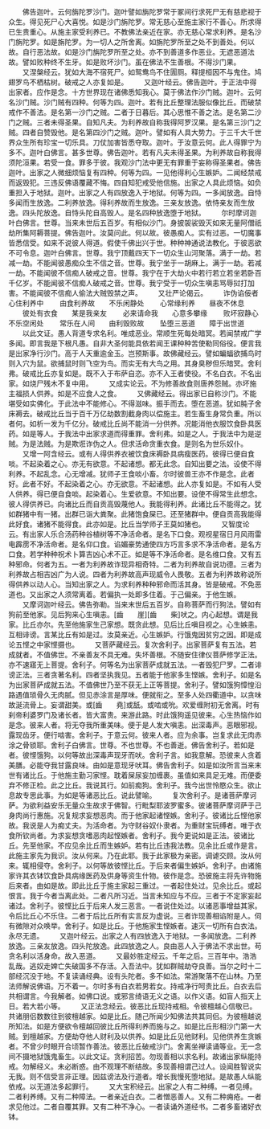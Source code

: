 <!-- { "loadSidebar": true } -->
　　佛告迦叶。云何旃陀罗沙门。迦叶譬如旃陀罗常于冢间行求死尸无有慈悲视于众生。得见死尸心大喜悦。如是沙门旃陀罗。常无慈心至施主家行不善心。所求得已生贵重心。从施主家受利养已。不教佛法亲近在家。亦无慈心常求利养。是名沙门旃陀罗。如是旃陀罗。为一切人之所舍离。如旃陀罗所至之处不到善处。何以故。自行恶法故。如是沙门旃陀罗所至之处。亦不到善道多作恶业。无遮恶道法故。譬如败种终不生牙。如是败坏沙门。虽在佛法不生善根。不得沙门果。
　　又涅槃经云。犹如大海不宿死尸。如鸳鸯鸟不住圊厕。释提桓因不与鬼住。鸠翅罗鸟不栖枯树。破戒之人亦复如是。
　　又迦叶经云。佛告迦叶。于正法中得出家者。应作是念。十方世界现在诸佛悉知我心。莫于佛法作沙门贼。迦叶。云何名沙门贼。沙门贼有四种。何等为四。迦叶。若有比丘整理法服似像比丘。而破禁戒作不善法。是名第一沙门之贼。二者于日暮后。其心思惟不善之法。是名第二沙门之贼。三者未得圣果。自知凡夫。为利养故自称我得阿罗汉果。是名第三沙门之贼。四者自赞毁他。是名第四沙门之贼。迦叶。譬如有人具大势力。于三千大千世界众生所有珍宝一切乐具。刀仗加害皆悉夺取。迦叶。于汝意云何。此人得罪宁为多不。迦叶白佛言。甚多世尊。佛告迦叶。若有凡夫未得圣果。为利养故自称我得须陀洹果。若受一食。罪多于彼。我观沙门法中更无有罪重于妄称得圣果者。佛告迦叶。出家之人微细烦恼复有四种。何等为四。一见他得利心生嫉妒。二闻经禁戒而返毁犯。三违反佛语覆藏不悔。四自知犯戒受他信施。出家之人具此烦恼。如负重担入于地狱。迦叶。出家之人有四放逸入于地狱。何等为四。一多闻放逸。自恃多闻而生放逸。二利养放逸。得利养故而生放逸。三亲友放逸。依恃亲友而生放逸。四头陀放逸。自恃头陀自高毁人。是名四种放逸堕于地狱。
　　尔时摩诃迦叶白佛言。世尊。当来未世后五百岁。有相似沙门。身披袈裟毁灭如来无量阿僧祇劫所集阿耨菩提。佛告迦叶。汝莫问此。何以故。彼愚痴人。实有过恶。一切魔事皆悉信受。如来不说彼人得道。假使千佛出兴于世。种种神通说法教化。于彼恶欲不可令息。迦叶白佛言。世尊。我宁顶戴四天下一切众生山河聚落。满于一劫。若减一劫。不能闻彼愚痴众生不信之音。世尊。我宁坐于一胡麻上。满于一劫。若减一劫。不能闻彼不信痴人破戒之音。世尊。我宁在于大劫火中若行若立若坐若卧百千亿岁。不能闻彼不信痴人破戒之音。世尊。我宁受于一切众生嗔恚骂辱挝打加害。不能闻彼不信痴人偷法大贼毁禁之声。
　　又壮严论偈云。
　　诈伪谄佞者　　心住利养中
　　由食利养故　　不乐闲静处
　　心常缘利养　　昼夜不休息
　　彼处有衣食　　某是我亲友
　　必来请命我　　心意多攀缘
　　败坏寂静心　　不乐空闲处
　　常乐在人间　　由利毁败故
　　坠堕三恶道　　障于出世道
　　以此文证。愚人背道专求名利。唯成恶业。常顺生死每处暗冥。若闻禁戒广学多闻。即言我是下根凡愚。自非大圣何能具依若闻王课种种苦使勒同俗役。便言我是出家净行沙门。高于人天重逾金玉。岂预斯事。故佛藏经云。譬如蝙蝠欲捕鸟时则入穴为鼠。欲捕鼠时则飞空为鸟。而实无有大鸟之用。其身臭秽但乐暗冥。舍利弗。破戒比丘亦复如是。既不入于布萨自恣。亦不入王者使役。不名白衣。不名出家。如烧尸残木不复中用。
　　又成实论云。不为修善故食则唐养怨贼。亦坏施主福损人供养。如是不应食人之食。
　　又佛藏经云。得出家已自称沙门。不能堪受如实佛化。于此法中不能修心。不得滋味。振手而去。堕在恶道。犹如肫子舍床褥去。破戒比丘当于百千万亿劫数割截身肉以偿施主。若生畜生身常负重。所以者何。如析一发为千亿分。破戒比丘尚不能消一分供养。况能消他衣服饮食卧具医药。如是等人。于我法中出家求道而得重罪。舍利弗。如是之人。于我法中为是逆贼。为是法贼。为是欺诳诈伪之人。但求活命贪重衣食。是则名为世乐奴仆。
　　又增一阿含经云。或有人得供养衣被饮食床褥卧具病瘦医药。彼得已便自食啖。不起染着之心。亦无有欲意。不起诸想。都无此念。自知出要之法。设使不得利养。不起乱念。心无增减。犹师子王食啖小畜。尔时彼兽王亦不作是念。此者好。此者不好。不起染着之心。亦无欲意。不起诸想。此人亦复如是。不如有人受人供养。得已便自食啖。起染着心。生爱欲意。不知出要。设使不得常生此想念。彼人得供养已。向诸比丘而自贡高毁蔑他人。我能得利养。此诸比丘不能得之。犹如群猪中有一猪。出群已诣大粪聚。此猪饱食屎已。还至猪群中。便自贡高我能得此好食。诸猪不能得食。此亦如是。比丘当学师子王莫如猪也。
　　又智度论云。有出家人乐合汤药种谷植树等不净活命者。是名下口食。观视星宿日月风雨雷电霹雳不净活命者。是名仰口食。谄媚豪势通使四方巧言多求不净活命者。是名方口食。若学种种祝术卜算吉凶心术不正。如是等不净活命者。是名维口食。又有五种邪命。何者为五。一者为利养故诈现异相奇特。二者为利养故自说功德。三者为利养故占相吉凶广为人说。四者为利养故高声现威令人畏敬。五者为利养故称说所得供养以动人心。当知出家之人。为求利养种种邪命而活其身。皆是破戒。不免恶道也。又出家之人须常离着。若偏执一处即多住着。于己偏亲。于他生嫉。
　　又摩诃迦叶经云。佛告弥勒。当来末世后五百岁。自称菩萨而行狗法。譬如有狗前至他家。见后狗来心生嗔恚。[齒　　崖][齒　　柴]吠之。内心起想。谓是我家。比丘亦尔。先至他施家生己家想。既贪此想。见后比丘嗔目视之。心生嫉恚。互相诽谤。言某比丘有如是过。汝莫亲近。心生嫉妒。行饿鬼因贫穷之因。即是成论五悭之中家悭摄也。
　　又菩萨藏经云。复次舍利子。出家菩萨复有五法。若成就者。不值佛世。不亲善友不具无难。失坏善根。不随安住律仪菩萨修学正法。亦不速寤无上菩提。舍利子。何等名为出家菩萨成就五法。一者毁犯尸罗。二者诽谤正法。三者贪著名利。四者坚执我见。五者能于他家多生悭嫉。舍利子。如是名为出家菩萨成就五法。不值佛世乃至不获无上正等菩提。舍利子。譬如饿狗慞惶沿路遇值琐骨久无肉腻。但见赤涂言是厚味。便就衔之。至多人处四衢道中。以贪味故涎流骨上。妄谓甜美。或[齒　　堯]或舐。或啮或吮。欢爱缠附初无舍离。时有刹帝利婆罗门及诸长者。皆大富贵。来游此路。时此饿狗遥见彼来。心生热恼作如是念。彼来人者。将无夺我所重美味。便于是人发大嗔恚。出深毒声。恶眼邪视。露现齿牙。便行啮害。舍利子。于意云何。彼来人者。应为余事。岂复求此无肉赤涂之骨锁耶。舍利子白佛言。世尊。不也世尊。不也善逝。佛告舍利子。若如是者。彼悭饿狗。以何等故出深毒声现牙而吠。舍利子言。如我意解。恐彼来人贪着美膳。必能夺我甘露良味。由如是意现牙吠耳。佛告舍利子。如是如汝所言当来末世有诸比丘。于他施主勤习家悭。耽着屎尿妄加缠裹。虽值如来具足无难。而便委弃不修正检。此之比丘。我说其行。如前痴狗。舍利子。我今出世怜愍众生。欲止息故专思此事。为如是等诸恶比丘。说此譬喻。
　　复次舍利子。是诸菩萨摩诃萨。为欲利益安乐无量众生故求于佛智。行毗梨耶波罗蜜多。彼诸菩萨摩诃萨于己身肉尚行惠施。况复规求妄想恶肉。而于他家起诸悭嫉。舍利子。彼诸比丘悭他家故。我说是人为痴丈夫。为活命者。为守财谷奴仆隶者。为重财宝玩缚者。唯于衣食所钦尚者。为求妄想贪嗜恶肉起悭嫉者。舍利子。我今更说如是正法。彼诸比丘。先至他家。不应见余比丘而生嫉妒。若有比丘违我法教。见余比丘或作是言。此施主家先为我识。汝从何来。乃在此耶。我于此家极为亲密。调谑交顾。汝从何来。辄相侵夺。舍利子。以何等故彼悭比丘。于后来者偏生嫉妒。舍利子。由诸施家许其衣钵饮食卧具病缘医药及供身等资生什物。彼作是念。恐彼施主将先许物施后来者。由如是故。即此比丘于施主家起三重过。一者起住处过。见余比丘。或起恨言。我于今者当离此处。二者凡所习近。当言未知应与不应。三者于不定家妄起诸过。舍利子。彼悭比丘于后来人发三恶言。一者说住处过。以诸恶事增益其家。令后比丘心不乐住。二者于后比丘所有实言反为虚说。三者诈现善相谄附是人。伺有微隙对众唤举。舍利子。如是比丘。于他施家生悭嫉者。速灭一切所有白衣法。永尽无遗。
　　又迦叶经云。出家之人有四放逸入于地狱。一多闻放逸。二利养放逸。三亲友放逸。四头陀放逸。此四放逸之人。良由恶人入于佛法不求出世。苟贪名利以活身命。故入恶道。
　　又最妙胜定经云。千年之后。三百年中。浩浩乱哉。逃奴走婢亡失破国多不存活。入吾法中。犹如群贼劫夺良善。当尔之时十二部经沉没于地。不复读诵经典。设有头陀者。多不如法。常游聚落不在山林。乃至法师解说佛语。万不着一。尔时多有白衣若男若女。持戒净行呵责比丘。白衣去后共相谓言。今我解者。如佛口说。或邪言绮语无义之语。以作义语。如盲人指天上日。若大若小等。
　　又正法念经云。彼恶比丘现持戒相。令彼檀越心信敬已。共诸朋侣数数往到彼檀越家。如是比丘。随己所闻少知佛法共其同侣。为彼檀越说所知法。如是方便欲令檀越回彼比丘所得利养而施与之。如是比丘形相沙门第一大贼。到檀越家。方便劫夺他人财利及以供养。如是比丘见他财利。见他供养生贪嫉者。不曾少时眼开合顷暂作善法。彼恶比丘破戒沙门。舍离坐禅读诵等业。无一念间不摄地狱饿鬼畜生。以此文证。贪利招苦。勿现善相以求名利。故诸出家纵能持戒。勿解经义。未必断惑。由不观理不断结故。多现善相谓己过人。设闻胜智说实无我。则不信受言非正理。因兹谤法及行道者。增长我慢死堕地狱。是故愚人纵能依戒。以无道法多起罪行。
　　又大宝积经云。出家之人有二种缚。一者见缚。二者利养缚。又有二种障法。一者亲近白衣。二者憎恶善人。又有二种痈疮。一者求见他过。二者自覆其罪。又有二种不净心。一者读诵外道经书。二者多畜诸好衣钵。

